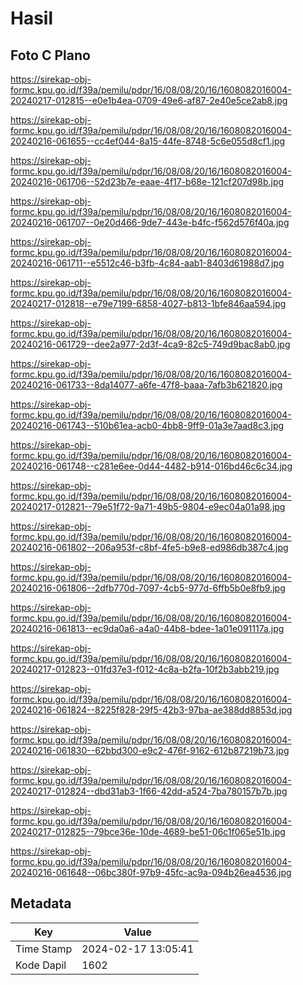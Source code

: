 # Hasil

## Foto C Plano

https://sirekap-obj-formc.kpu.go.id/f39a/pemilu/pdpr/16/08/08/20/16/1608082016004-20240217-012815--e0e1b4ea-0709-49e6-af87-2e40e5ce2ab8.jpg

https://sirekap-obj-formc.kpu.go.id/f39a/pemilu/pdpr/16/08/08/20/16/1608082016004-20240216-061655--cc4ef044-8a15-44fe-8748-5c6e055d8cf1.jpg

https://sirekap-obj-formc.kpu.go.id/f39a/pemilu/pdpr/16/08/08/20/16/1608082016004-20240216-061706--52d23b7e-eaae-4f17-b68e-121cf207d98b.jpg

https://sirekap-obj-formc.kpu.go.id/f39a/pemilu/pdpr/16/08/08/20/16/1608082016004-20240216-061707--0e20d466-9de7-443e-b4fc-f562d576f40a.jpg

https://sirekap-obj-formc.kpu.go.id/f39a/pemilu/pdpr/16/08/08/20/16/1608082016004-20240216-061711--e5512c46-b3fb-4c84-aab1-8403d61988d7.jpg

https://sirekap-obj-formc.kpu.go.id/f39a/pemilu/pdpr/16/08/08/20/16/1608082016004-20240217-012818--e79e7199-6858-4027-b813-1bfe846aa594.jpg

https://sirekap-obj-formc.kpu.go.id/f39a/pemilu/pdpr/16/08/08/20/16/1608082016004-20240216-061729--dee2a977-2d3f-4ca9-82c5-749d9bac8ab0.jpg

https://sirekap-obj-formc.kpu.go.id/f39a/pemilu/pdpr/16/08/08/20/16/1608082016004-20240216-061733--8da14077-a6fe-47f8-baaa-7afb3b621820.jpg

https://sirekap-obj-formc.kpu.go.id/f39a/pemilu/pdpr/16/08/08/20/16/1608082016004-20240216-061743--510b61ea-acb0-4bb8-9ff9-01a3e7aad8c3.jpg

https://sirekap-obj-formc.kpu.go.id/f39a/pemilu/pdpr/16/08/08/20/16/1608082016004-20240216-061748--c281e6ee-0d44-4482-b914-016bd46c6c34.jpg

https://sirekap-obj-formc.kpu.go.id/f39a/pemilu/pdpr/16/08/08/20/16/1608082016004-20240217-012821--79e51f72-9a71-49b5-9804-e9ec04a01a98.jpg

https://sirekap-obj-formc.kpu.go.id/f39a/pemilu/pdpr/16/08/08/20/16/1608082016004-20240216-061802--206a953f-c8bf-4fe5-b9e8-ed986db387c4.jpg

https://sirekap-obj-formc.kpu.go.id/f39a/pemilu/pdpr/16/08/08/20/16/1608082016004-20240216-061806--2dfb770d-7097-4cb5-977d-6ffb5b0e8fb9.jpg

https://sirekap-obj-formc.kpu.go.id/f39a/pemilu/pdpr/16/08/08/20/16/1608082016004-20240216-061813--ec9da0a6-a4a0-44b8-bdee-1a01e091117a.jpg

https://sirekap-obj-formc.kpu.go.id/f39a/pemilu/pdpr/16/08/08/20/16/1608082016004-20240217-012823--01fd37e3-f012-4c8a-b2fa-10f2b3abb219.jpg

https://sirekap-obj-formc.kpu.go.id/f39a/pemilu/pdpr/16/08/08/20/16/1608082016004-20240216-061824--8225f828-29f5-42b3-97ba-ae388dd8853d.jpg

https://sirekap-obj-formc.kpu.go.id/f39a/pemilu/pdpr/16/08/08/20/16/1608082016004-20240216-061830--62bbd300-e9c2-476f-9162-612b87219b73.jpg

https://sirekap-obj-formc.kpu.go.id/f39a/pemilu/pdpr/16/08/08/20/16/1608082016004-20240217-012824--dbd31ab3-1f66-42dd-a524-7ba780157b7b.jpg

https://sirekap-obj-formc.kpu.go.id/f39a/pemilu/pdpr/16/08/08/20/16/1608082016004-20240217-012825--79bce36e-10de-4689-be51-06c1f065e51b.jpg

https://sirekap-obj-formc.kpu.go.id/f39a/pemilu/pdpr/16/08/08/20/16/1608082016004-20240216-061648--06bc380f-97b9-45fc-ac9a-094b26ea4536.jpg


## Metadata

| Key        | Value               |
| ---------- | ------------------- |
| Time Stamp | 2024-02-17 13:05:41 |
| Kode Dapil | 1602                |



